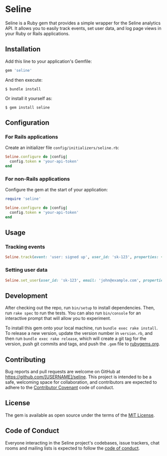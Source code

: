 # Seline

Seline is a Ruby gem that provides a simple wrapper for the Seline analytics API. It allows you to easily track events, set user data, and log page views in your Ruby or Rails applications.

## Installation

Add this line to your application's Gemfile:

```ruby
gem 'seline'
```

And then execute:

```
$ bundle install
```

Or install it yourself as:

```
$ gem install seline
```

## Configuration

### For Rails applications

Create an initializer file `config/initializers/seline.rb`:

```ruby
Seline.configure do |config|
  config.token = 'your-api-token'
end
```

### For non-Rails applications

Configure the gem at the start of your application:

```ruby
require 'seline'

Seline.configure do |config|
  config.token = 'your-api-token'
end
```

## Usage

### Tracking events

```ruby
Seline.track(event: 'user: signed up', user_id: 'sk-123', properties: { plan: 'free' })
```

### Setting user data

```ruby
Seline.set_user(user_id: 'sk-123', email: 'john@example.com', properties: { name: 'John Doe' })
```

## Development

After checking out the repo, run `bin/setup` to install dependencies. Then, run `rake spec` to run the tests. You can also run `bin/console` for an interactive prompt that will allow you to experiment.

To install this gem onto your local machine, run `bundle exec rake install`. To release a new version, update the version number in `version.rb`, and then run `bundle exec rake release`, which will create a git tag for the version, push git commits and tags, and push the `.gem` file to [rubygems.org](https://rubygems.org).

## Contributing

Bug reports and pull requests are welcome on GitHub at https://github.com/[USERNAME]/seline. This project is intended to be a safe, welcoming space for collaboration, and contributors are expected to adhere to the [Contributor Covenant](http://contributor-covenant.org) code of conduct.

## License

The gem is available as open source under the terms of the [MIT License](https://opensource.org/licenses/MIT).

## Code of Conduct

Everyone interacting in the Seline project's codebases, issue trackers, chat rooms and mailing lists is expected to follow the [code of conduct](https://github.com/[USERNAME]/seline/blob/master/CODE_OF_CONDUCT.md).